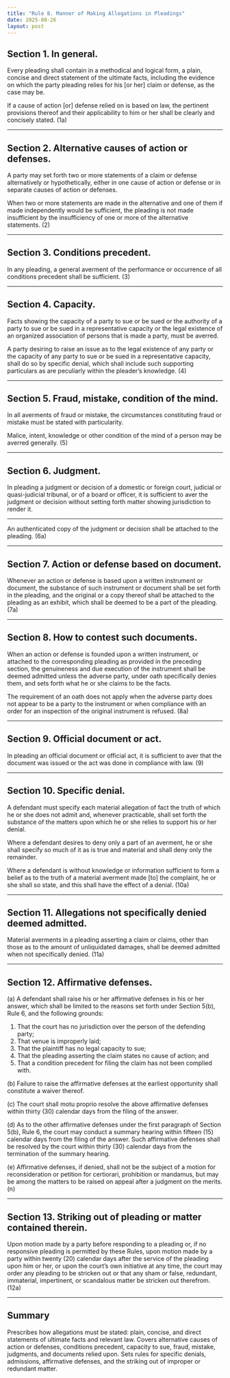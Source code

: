 ```yaml
---
title: "Rule 8. Manner of Making Allegations in Pleadings"
date: 2025-08-26
layout: post
---
```


## Section 1. In general.  
Every pleading shall contain in a methodical and logical form, a plain, concise and direct statement of the ultimate facts, including the evidence on which the party pleading relies for his [or her] claim or defense, as the case may be.  

If a cause of action [or] defense relied on is based on law, the pertinent provisions thereof and their applicability to him or her shall be clearly and concisely stated. (1a)

---

## Section 2. Alternative causes of action or defenses.  
A party may set forth two or more statements of a claim or defense alternatively or hypothetically, either in one cause of action or defense or in separate causes of action or defenses. 

When two or more statements are made in the alternative and one of them if made independently would be sufficient, the pleading is not made insufficient by the insufficiency of one or more of the alternative statements. (2)

---

## Section 3. Conditions precedent.  
In any pleading, a general averment of the performance or occurrence of all conditions precedent shall be sufficient. (3)

---

## Section 4. Capacity.  
Facts showing the capacity of a party to sue or be sued or the authority of a party to sue or be sued in a representative capacity or the legal existence of an organized association of persons that is made a party, must be averred.  

A party desiring to raise an issue as to the legal existence of any party or the capacity of any party to sue or be sued in a representative capacity, shall do so by specific denial, which shall include such supporting particulars as are peculiarly within the pleader’s knowledge. (4)

---

## Section 5. Fraud, mistake, condition of the mind.  
In all averments of fraud or mistake, the circumstances constituting fraud or mistake must be stated with particularity.  

Malice, intent, knowledge or other condition of the mind of a person may be averred generally. (5)

---

## Section 6. Judgment.  
In pleading a judgment or decision of a domestic or foreign court, judicial or quasi-judicial tribunal, or of a board or officer, it is sufficient to aver the judgment or decision without setting forth matter showing jurisdiction to render it.  

---

An authenticated copy of the judgment or decision shall be attached to the pleading. (6a)

---

## Section 7. Action or defense based on document.  
Whenever an action or defense is based upon a written instrument or document, the substance of such instrument or document shall be set forth in the pleading, and the original or a copy thereof shall be attached to the pleading as an exhibit, which shall be deemed to be a part of the pleading. (7a)

---

## Section 8. How to contest such documents.  
When an action or defense is founded upon a written instrument, or attached to the corresponding pleading as provided in the preceding section, the genuineness and due execution of the instrument shall be deemed admitted unless the adverse party, under oath specifically denies them, and sets forth what he or she claims to be the facts.  

The requirement of an oath does not apply when the adverse party does not appear to be a party to the instrument or when compliance with an order for an inspection of the original instrument is refused. (8a)

---

## Section 9. Official document or act.  
In pleading an official document or official act, it is sufficient to aver that the document was issued or the act was done in compliance with law. (9)

---

## Section 10. Specific denial.  
A defendant must specify each material allegation of fact the truth of which he or she does not admit and, whenever practicable, shall set forth the substance of the matters upon which he or she relies to support his or her denial.  

Where a defendant desires to deny only a part of an averment, he or she shall specify so much of it as is true and material and shall deny only the remainder.  

Where a defendant is without knowledge or information sufficient to form a belief as to the truth of a material averment made [to] the complaint, he or she shall so state, and this shall have the effect of a denial. (10a)

---

## Section 11. Allegations not specifically denied deemed admitted.  
Material averments in a pleading asserting a claim or claims, other than those as to the amount of unliquidated damages, shall be deemed admitted when not specifically denied. (11a)

---

## Section 12. Affirmative defenses.  
(a) A defendant shall raise his or her affirmative defenses in his or her answer, which shall be limited to the reasons set forth under Section 5(b), Rule 6, and the following grounds:  

1. That the court has no jurisdiction over the person of the defending party;  
2. That venue is improperly laid;  
3. That the plaintiff has no legal capacity to sue;  
4. That the pleading asserting the claim states no cause of action; and  
5. That a condition precedent for filing the claim has not been complied with.  

(b) Failure to raise the affirmative defenses at the earliest opportunity shall constitute a waiver thereof.  

(c) The court shall motu proprio resolve the above affirmative defenses within thirty (30) calendar days from the filing of the answer.  

(d) As to the other affirmative defenses under the first paragraph of Section 5(b), Rule 6, the court may conduct a summary hearing within fifteen (15) calendar days from the filing of the answer. Such affirmative defenses shall be resolved by the court within thirty (30) calendar days from the termination of the summary hearing.  

(e) Affirmative defenses, if denied, shall not be the subject of a motion for reconsideration or petition for certiorari, prohibition or mandamus, but may be among the matters to be raised on appeal after a judgment on the merits. (n)

---

## Section 13. Striking out of pleading or matter contained therein.  
Upon motion made by a party before responding to a pleading or, if no responsive pleading is permitted by these Rules, upon motion made by a party within twenty (20) calendar days after the service of the pleading upon him or her, or upon the court’s own initiative at any time, the court may order any pleading to be stricken out or that any sham or false, redundant, immaterial, impertinent, or scandalous matter be stricken out therefrom. (12a)

---

## Summary  
Prescribes how allegations must be stated: plain, concise, and direct statements of ultimate facts and relevant law. Covers alternative causes of action or defenses, conditions precedent, capacity to sue, fraud, mistake, judgments, and documents relied upon. Sets rules for specific denials, admissions, affirmative defenses, and the striking out of improper or redundant matter.
